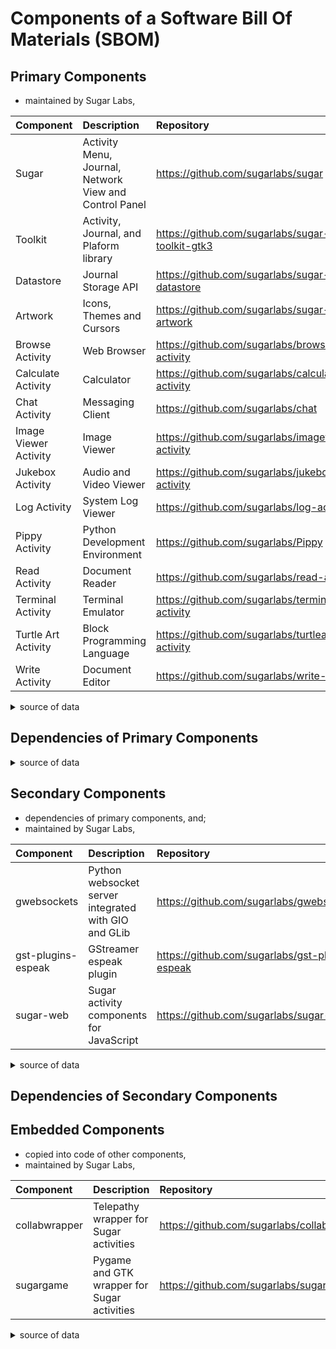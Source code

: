 # Components of a Software Bill Of Materials (SBOM)

## Primary Components

* maintained by Sugar Labs,

| Component | Description | Repository |
| :-------- | :---------- | :--------- |
| Sugar | Activity Menu, Journal, Network View and Control Panel | https://github.com/sugarlabs/sugar |
| Toolkit | Activity, Journal, and Plaform library | https://github.com/sugarlabs/sugar-toolkit-gtk3 |
| Datastore | Journal Storage API | https://github.com/sugarlabs/sugar-datastore |
| Artwork | Icons, Themes and Cursors | https://github.com/sugarlabs/sugar-artwork |
| Browse Activity | Web Browser | https://github.com/sugarlabs/browse-activity |
| Calculate Activity | Calculator | https://github.com/sugarlabs/calculate-activity |
| Chat Activity | Messaging Client | https://github.com/sugarlabs/chat |
| Image Viewer Activity | Image Viewer | https://github.com/sugarlabs/imageviewer-activity |
| Jukebox Activity | Audio and Video Viewer | https://github.com/sugarlabs/jukebox-activity |
| Log Activity | System Log Viewer | https://github.com/sugarlabs/log-activity |
| Pippy Activity | Python Development Environment | https://github.com/sugarlabs/Pippy |
| Read Activity | Document Reader | https://github.com/sugarlabs/read-activity |
| Terminal Activity | Terminal Emulator | https://github.com/sugarlabs/terminal-activity |
| Turtle Art Activity | Block Programming Language | https://github.com/sugarlabs/turtleart-activity |
| Write Activity | Document Editor | https://github.com/sugarlabs/write-activity |

<details><summary>source of data</summary>

1. Sugar, Toolkit, Datastore and Artwork are the core Sugar components,
1. Fructose activities are the core Sugar activites, as listed in http://download.sugarlabs.org/sources/sucrose/fructose/

</details>

## Dependencies of Primary Components

<details><summary>source of data</summary>

1. `git grep "import "`
1. `git grep "#include "`
1. dependencies of downstream packages of Sugar,

</details>

## Secondary Components

* dependencies of primary components, and;
* maintained by Sugar Labs,

| Component | Description | Repository |
| :-------- | :---------- | :--------- |
| gwebsockets | Python websocket server integrated with GIO and GLib | https://github.com/sugarlabs/gwebsockets
| gst-plugins-espeak | GStreamer espeak plugin | https://github.com/sugarlabs/gst-plugins-espeak |
| sugar-web | Sugar activity components for JavaScript | https://github.com/sugarlabs/sugar-web |

<details><summary>source of data</summary>

1. search of https://github.com/sugarlabs repositories,

</details>

## Dependencies of Secondary Components

## Embedded Components

* copied into code of other components,
* maintained by Sugar Labs,

| Component | Description | Repository |
| :-------- | :---------- | :--------- |
| collabwrapper | Telepathy wrapper for Sugar activities | https://github.com/sugarlabs/collabwrapper |
| sugargame | Pygame and GTK wrapper for Sugar activities | https://github.com/sugarlabs/sugargame |

<details><summary>source of data</summary>

1. search of https://github.com/sugarlabs repositories,

</details>


